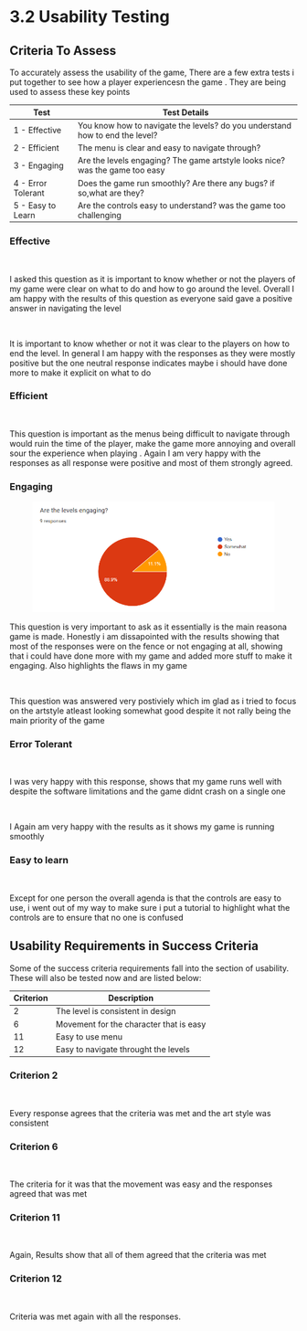 # 3.2 Usability Testing

## Criteria To Assess

To accurately assess the usability of the game, There are a few extra tests i put together to see how a player experiencesn the game . They are being used to assess these key points&#x20;

| Test               | Test Details                                                                  |
| ------------------ | ----------------------------------------------------------------------------- |
| 1 - Effective      |  You know how to navigate the levels? do you understand how to end the level? |
| 2 - Efficient      | The menu is clear and easy to navigate through?                               |
| 3 - Engaging       | Are the levels engaging? The game artstyle looks nice? was the game too easy  |
| 4 - Error Tolerant |  Does the game run smoothly? Are there any bugs? if so,what are they?         |
| 5 - Easy to Learn  | Are the controls easy to understand? was the game too challenging             |

### Effective

<figure><img src="https://lh5.googleusercontent.com/6iikRnxLr_iUxKnfwk-gnxWI5VXPM7wZD2UoVG0Jpg1b2B1bkP4V1PJN53NvP60WG5hWiG5meRI15ttteuko3ZDsunVxHL1H9q7ZOYdRIzYSKhnTx1Bdtfq85-57hAomn6PSMBsqf2BVwMa9rzZHFMaRxyZtyuTET2ALMlu4lwViyedkedHt1FKE6BpDEg" alt=""><figcaption></figcaption></figure>

I asked this question as it is important to know whether or not the players of my game were clear on what to do and how to go around the level. Overall I am happy with the results of this question as everyone said gave a positive answer in navigating the level

<figure><img src="https://lh5.googleusercontent.com/-lkHK2BkEpt-obPy1WJSKM2jcjZ9BPWLOkvXpcVs0xpCoAK9XsMzDTqQz9BhQO4MZyPgo0Q5uYv89DjMrsNSID_ysBZx462trQGg_zdMlrR8fOmVh_dQ0OFzMFytDvYWS_rFMFINq4xVDVXTh46e8EODsvCLVMs3Lo5XZ3k-i_dB4UBxuPO_Toco2qatOw" alt=""><figcaption></figcaption></figure>

It is important to know whether or not it was clear to the players on how to end the level. In general I am happy with the responses as they were mostly positive but the one neutral response indicates maybe i should have done more to make it explicit on what to do

### Efficient&#x20;

<figure><img src="https://lh6.googleusercontent.com/to5lxtZn41wd17C2l5YEnj5k-qZ62ZS4KmuuuO7RiBpE8dKQHwH4JVkN5n6LSZ1Hx4DvCc6IYqrYv-osH9lyLntysK8Dm2gZmMN-Lxcuh2XS5GuJ85rAYg2fFSJrqZimwt1YJ12jsFjFjqSgSvGqaaCMO_CpiNB5SdIGPRYj8LYwTgwGhmyE5i6ZLxULEA" alt=""><figcaption></figcaption></figure>

This question is important as the menus being difficult to navigate through would ruin the time of the player, make the game more annoying and overall sour the experience when playing . Again I am very happy with the responses as all response were positive and most of them strongly agreed.

### Engaging&#x20;

<figure><img src="../.gitbook/assets/image (3) (3).png" alt=""><figcaption></figcaption></figure>

This question is very important to ask as it essentially is the main reasona game is made. Honestly i am dissapointed with the results showing that most of the responses were on the fence or not engaging at all, showing that i could have done more with my game and added more stuff to make it engaging. Also highlights the flaws in my game&#x20;

<figure><img src="https://lh5.googleusercontent.com/VzXXKTr4o5DJT4pWww7ZovoPAAv9GD77N61x00OjBhGPiLxE_wEEmHmk0z7_SC2-acLVGmCRCwW0BYe5DgiOj4zKBjvBKsYVUBUPzQ5CsdIsDsVU1U-lZz04XGW-aHOEj7cc_K6s35nO9OCgYlhv1M09PFxdu1fWf-pmMRwsNDbobDJJENBkJmTiv3FbAw" alt=""><figcaption></figcaption></figure>

This question was answered very postiviely which im glad as i tried to focus on the artstyle atleast looking somewhat good despite it not rally being the main priority of the game&#x20;

### Error Tolerant&#x20;

<figure><img src="https://lh5.googleusercontent.com/0BuSp_ymABwh4jC7xjX6ow-gdCifktRIPxkCYK3T1NYMioMqoww7K89aK4NGeDLiVgst-YubwQzcRmPhNGiMaIbuoR93B6EVwkHggs8GGea6Px7jtBszJG-GlJk2fy7bcih5Wed6MgpXVHze6RYrSWTeDN_CU283n8IXx6FhnO6gi_5y7YwUluD1OZ5zcQ" alt=""><figcaption></figcaption></figure>

I was very happy with this response, shows that my game runs well with despite the software limitations and the game didnt crash on a single one&#x20;

<figure><img src="https://lh5.googleusercontent.com/2SrhtI3N_kdD0p9ZLEbs9zxoL8jdXStt3XJfSnayVeBmnX3OUm8Zv1CMIPDtN_ajUiORoi2RktZ70--EwkTvJBedXVipyd9eu0tHFa3AKm78Pe-oOTzVbfAczoIACTipG9dfcShbwKqOOS-mvpqkN0r-ETZbwJzKagwffU5BGg-vmKQiJb3O4JQfz9OVOA" alt=""><figcaption></figcaption></figure>

I Again am very happy with the results as it shows my game is running smoothly

### Easy to learn&#x20;

<figure><img src="https://lh6.googleusercontent.com/71_rjHntjVbtVgvbzPiSuy_pb7q_5nQw2aurcWBeiG4YcYZPuWWxdrdTbCk_vtMm8ImZG2MBdJTXEJ8iMKWwGN-My86VMRWGk_oNfbtYAU67DOPxErsTwbVZjTUuhwzLUDHfoNAjHHeR3yXZ-JsdU-xgH05oKlvC0t69uYxoZ4I4MYshaLRW6lq4MP1sIg" alt=""><figcaption></figcaption></figure>

Except for one person the overall agenda is that the controls are easy to use, i went out of my way to make sure i put a tutorial to highlight what the controls are to ensure that no one is confused

## Usability Requirements in Success Criteria

Some of the success criteria requirements fall into the section of usability. These will also be tested now and are listed below:

| Criterion | Description                             |
| --------- | --------------------------------------- |
| 2         | The level is consistent in design       |
| 6         | Movement for the character that is easy |
| 11        | Easy to use menu                        |
| 12        | Easy to navigate throught the levels    |

### Criterion 2

<figure><img src="https://lh5.googleusercontent.com/VzXXKTr4o5DJT4pWww7ZovoPAAv9GD77N61x00OjBhGPiLxE_wEEmHmk0z7_SC2-acLVGmCRCwW0BYe5DgiOj4zKBjvBKsYVUBUPzQ5CsdIsDsVU1U-lZz04XGW-aHOEj7cc_K6s35nO9OCgYlhv1M09PFxdu1fWf-pmMRwsNDbobDJJENBkJmTiv3FbAw" alt=""><figcaption></figcaption></figure>

Every response agrees that the criteria was met and the art style was consistent&#x20;



### Criterion 6

<figure><img src="https://lh6.googleusercontent.com/71_rjHntjVbtVgvbzPiSuy_pb7q_5nQw2aurcWBeiG4YcYZPuWWxdrdTbCk_vtMm8ImZG2MBdJTXEJ8iMKWwGN-My86VMRWGk_oNfbtYAU67DOPxErsTwbVZjTUuhwzLUDHfoNAjHHeR3yXZ-JsdU-xgH05oKlvC0t69uYxoZ4I4MYshaLRW6lq4MP1sIg" alt=""><figcaption></figcaption></figure>

The criteria for it was that the movement was easy and the responses agreed that was met&#x20;

### Criterion 11

<figure><img src="https://lh6.googleusercontent.com/to5lxtZn41wd17C2l5YEnj5k-qZ62ZS4KmuuuO7RiBpE8dKQHwH4JVkN5n6LSZ1Hx4DvCc6IYqrYv-osH9lyLntysK8Dm2gZmMN-Lxcuh2XS5GuJ85rAYg2fFSJrqZimwt1YJ12jsFjFjqSgSvGqaaCMO_CpiNB5SdIGPRYj8LYwTgwGhmyE5i6ZLxULEA" alt=""><figcaption></figcaption></figure>

&#x20;Again, Results show that all of them agreed that the criteria was met&#x20;

### Criterion 12

<figure><img src="https://lh5.googleusercontent.com/6iikRnxLr_iUxKnfwk-gnxWI5VXPM7wZD2UoVG0Jpg1b2B1bkP4V1PJN53NvP60WG5hWiG5meRI15ttteuko3ZDsunVxHL1H9q7ZOYdRIzYSKhnTx1Bdtfq85-57hAomn6PSMBsqf2BVwMa9rzZHFMaRxyZtyuTET2ALMlu4lwViyedkedHt1FKE6BpDEg" alt=""><figcaption></figcaption></figure>

Criteria was met again with all the responses.
